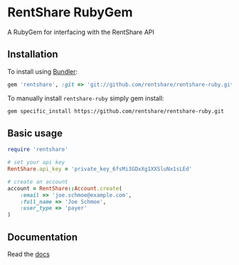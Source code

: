 # RentShare RubyGem

A RubyGem for interfacing with the RentShare API

## Installation

To install using [Bundler](https://bundler.io):

```ruby
gem 'rentshare', :git => 'git://github.com/rentshare/rentshare-ruby.git'
```

To manually install `rentshare-ruby` simply gem install:

```bash
gem specific_install https://github.com/rentshare/rentshare-ruby.git
```


## Basic usage

```ruby
require 'rentshare'

# set your api key
RentShare.api_key = 'private_key_6fsMi3GDxXg1XXSluNx1sLEd'

# create an account
account = RentShare::Account.create(
    :email => 'joe.schmoe@example.com',
    :full_name => 'Joe Schmoe',
    :user_type => 'payer'
)
```

## Documentation
Read the [docs](https://developer.rentshare.com/?ruby)